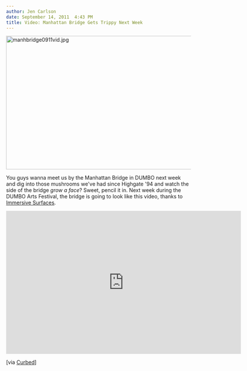 ```yaml
---
author: Jen Carlson
date: September 14, 2011  4:43 PM
title: Video: Manhattan Bridge Gets Trippy Next Week
---
```


<p><span class="mt-enclosure mt-enclosure-image" style="display: inline;"> <img alt="manhbridge0911vid.jpg" src="https://web.archive.org/web/20130303013953im_/http://gothamist.com/attachments/arts_jen/manhbridge0911vid.jpg" width="640" height="364" class="image-none"> </span></p>

<p>You guys wanna meet us by the Manhattan Bridge in DUMBO next week and dig into those mushrooms we&apos;ve had since Highgate &apos;94 and watch the side of the bridge <em>grow a face</em>? Sweet, pencil it in. Next week during the DUMBO Arts Festival, the bridge is going to look like this video, thanks to <a href="https://web.archive.org/web/20130303013953/http://immersivesurfaces.com/">Immersive Surfaces</a>.</p>

<p><iframe width="640" height="390" src="https://web.archive.org/web/20130303013953if_/http://www.youtube.com/embed/ebgh_JZnL4g" frameborder="0" allowfullscreen></iframe></p>

<p>[via <a href="https://web.archive.org/web/20130303013953/http://ny.curbed.com/archives/2011/09/14/dancing_lights_will_cover_25000_sq_ft_of_manhattan_bridge.php">Curbed</a>]</p>